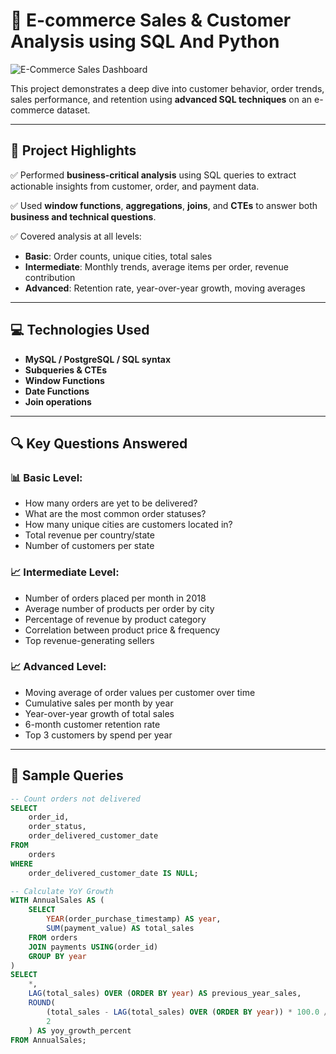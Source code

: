# 🛒 E-commerce Sales & Customer Analysis using SQL And Python

![E-Commerce Sales Dashboard](Screenshot%202025-06-09%20210552.png)

This project demonstrates a deep dive into customer behavior, order trends, sales performance, and retention using **advanced SQL techniques** on an e-commerce dataset.

---

## 📂 Project Highlights

✅ Performed **business-critical analysis** using SQL queries to extract actionable insights from customer, order, and payment data.

✅ Used **window functions**, **aggregations**, **joins**, and **CTEs** to answer both **business and technical questions**.

✅ Covered analysis at all levels:
- **Basic**: Order counts, unique cities, total sales
- **Intermediate**: Monthly trends, average items per order, revenue contribution
- **Advanced**: Retention rate, year-over-year growth, moving averages

---

## 💻 Technologies Used

- **MySQL / PostgreSQL / SQL syntax**
- **Subqueries & CTEs**
- **Window Functions**
- **Date Functions**
- **Join operations**

---

## 🔍 Key Questions Answered

### 📊 Basic Level:
- How many orders are yet to be delivered?
- What are the most common order statuses?
- How many unique cities are customers located in?
- Total revenue per country/state
- Number of customers per state

### 📈 Intermediate Level:
- Number of orders placed per month in 2018
- Average number of products per order by city
- Percentage of revenue by product category
- Correlation between product price & frequency
- Top revenue-generating sellers

### 📈 Advanced Level:
- Moving average of order values per customer over time
- Cumulative sales per month by year
- Year-over-year growth of total sales
- 6-month customer retention rate
- Top 3 customers by spend per year

---

## 📘 Sample Queries

```sql
-- Count orders not delivered
SELECT
    order_id,
    order_status,
    order_delivered_customer_date
FROM
    orders
WHERE
    order_delivered_customer_date IS NULL;

-- Calculate YoY Growth
WITH AnnualSales AS (
    SELECT
        YEAR(order_purchase_timestamp) AS year,
        SUM(payment_value) AS total_sales
    FROM orders
    JOIN payments USING(order_id)
    GROUP BY year
)
SELECT
    *,
    LAG(total_sales) OVER (ORDER BY year) AS previous_year_sales,
    ROUND(
        (total_sales - LAG(total_sales) OVER (ORDER BY year)) * 100.0 / LAG(total_sales) OVER (ORDER BY year),
        2
    ) AS yoy_growth_percent
FROM AnnualSales;
